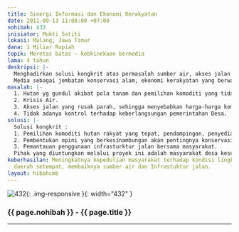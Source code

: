 ```yaml
---
title: Sinergi Informasi dan Ekonomi Kerakyatan
date: 2011-09-13 11:08:00 +07:00
nohibah: 432
inisiator: Mukti Satiti
lokasi: Malang, Jawa Timur
dana: 1 Miliar Rupiah
topik: Meretas batas – kebhinekaan bermedia
lama: 4 tahun
deskripsi: |-
  Menghadirkan solusi kongkrit atas permasalah sumber air, akses jalan dan keekonomian masyarakat serta kontrol terhadap keberlangsungan pemerintahan desa.
  Media sebagai jembatan konservasi alam, ekonomi kerakyatan yang berwawasan lingkungan dengan penataan sistematis serta kontrol terhadap keberlangsungan pemerintahan Desa.
masalah: |-
  1. Hutan yg gundul akibat pola tanam dan pemilihan komoditi yang tidak tepat. (Tanaman kayu rakyat).
  2. Krisis Air.
  3. Akses jalan yang rusak parah, sehingga menyebabkan harga-harga komoditi sangat murah.
  4. Tidak adanya kontrol terhadap keberlangsungan pemerintahan Desa.
solusi: |-
  Solusi kongkrit :
  1. Pemilihan komoditi hutan rakyat yang tepat, pendampingan, penyedian infrastruktur pengolahan, kepastian pasar dan menjaga kestabilan harga atas produk.
  2. Pembentukan opini yang berkesinambungan akan pentingnya konservasi.
  3. Pemantauan penggunaan infrasturktur jalan bersama masyarakat.
  Pihak yang diuntungkan melalui proyek ini adalah masyarakat desa keseluruhan yang mencakup 3 desa, yaitu: Desa Ngulungkulon, Desa Sobo, Desa Ngulung Wetan, kec. Munjungan, Kab. Trenggalek, Jawa Timur
keberhasilan: Meningkatnya kepedulian masyarakat terhadap kondisi lingkungan hidup
  daerah setempat, membaiknya sumber air dan Infrastuktur jalan.
layout: hibahcmb
---
```


![432](/static/img/hibahcmb/432.png){: .img-responsive }{: width="432" }

### {{ page.nohibah }} - {{ page.title }}

---
